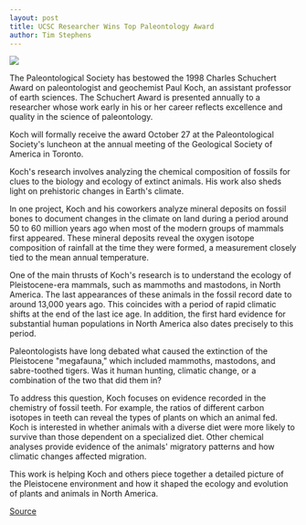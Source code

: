 ```yaml
---
layout: post
title: UCSC Researcher Wins Top Paleontology Award
author: Tim Stephens 
---
```


![][3]

The Paleontological Society has bestowed the 1998 Charles Schuchert Award on paleontologist and geochemist Paul Koch, an assistant professor of earth sciences. The Schuchert Award is presented annually to a researcher whose work early in his or her career reflects excellence and quality in the science of paleontology.

Koch will formally receive the award October 27 at the Paleontological Society's luncheon at the annual meeting of the Geological Society of America in Toronto.

Koch's research involves analyzing the chemical composition of fossils for clues to the biology and ecology of extinct animals. His work also sheds light on prehistoric changes in Earth's climate.

In one project, Koch and his coworkers analyze mineral deposits on fossil bones to document changes in the climate on land during a period around 50 to 60 million years ago when most of the modern groups of mammals first appeared. These mineral deposits reveal the oxygen isotope composition of rainfall at the time they were formed, a measurement closely tied to the mean annual temperature.

One of the main thrusts of Koch's research is to understand the ecology of Pleistocene-era mammals, such as mammoths and mastodons, in North America. The last appearances of these animals in the fossil record date to around 13,000 years ago. This coincides with a period of rapid climatic shifts at the end of the last ice age. In addition, the first hard evidence for substantial human populations in North America also dates precisely to this period.

Paleontologists have long debated what caused the extinction of the Pleistocene "megafauna," which included mammoths, mastodons, and sabre-toothed tigers. Was it human hunting, climatic change, or a combination of the two that did them in?

To address this question, Koch focuses on evidence recorded in the chemistry of fossil teeth. For example, the ratios of different carbon isotopes in teeth can reveal the types of plants on which an animal fed. Koch is interested in whether animals with a diverse diet were more likely to survive than those dependent on a specialized diet. Other chemical analyses provide evidence of the animals' migratory patterns and how climatic changes affected migration.

This work is helping Koch and others piece together a detailed picture of the Pleistocene environment and how it shaped the ecology and evolution of plants and animals in North America.

[3]: http://www1.ucsc.edu/oncampus/currents/98-99/art/koch_paul.98-07-13.gif

[Source](http://www1.ucsc.edu/oncampus/currents/98-99/07-13/paleontology.htm "Permalink to UCSC researcher wins top paleontology award: 07-13-98")

